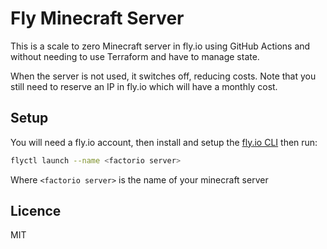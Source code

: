 # Fly Minecraft Server

This is a scale to zero Minecraft server in fly.io using GitHub Actions and without needing to use Terraform and have to manage state.

When the server is not used, it switches off, reducing costs. Note that you still need to reserve an IP in fly.io which will have a monthly cost.

## Setup

You will need a fly.io account, then install and setup the [fly.io CLI](https://fly.io/docs/flyctl/install/) then run:

```bash
flyctl launch --name <factorio server>
```

Where `<factorio server>` is the name of your minecraft server

## Licence

MIT
